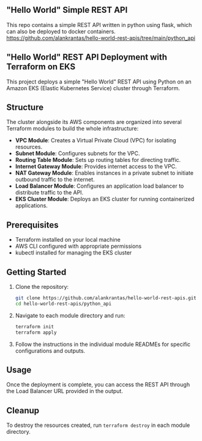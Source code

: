 ## "Hello World" Simple REST API

This repo contains a simple REST API written in python using flask, which can also be deployed to docker containers.
https://github.com/alankrantas/hello-world-rest-apis/tree/main/python_api

## "Hello World" REST API Deployment with Terraform on EKS

This project deploys a simple "Hello World" REST API using Python on an Amazon EKS (Elastic Kubernetes Service) cluster through Terraform.

## Structure

The cluster alongside its AWS components are organized into several Terraform modules to build the whole infrastructure:

- **VPC Module**: Creates a Virtual Private Cloud (VPC) for isolating resources.
- **Subnet Module**: Configures subnets for the VPC.
- **Routing Table Module**: Sets up routing tables for directing traffic.
- **Internet Gateway Module**: Provides internet access to the VPC.
- **NAT Gateway Module**: Enables instances in a private subnet to initiate outbound traffic to the internet.
- **Load Balancer Module**: Configures an application load balancer to distribute traffic to the API.
- **EKS Cluster Module**: Deploys an EKS cluster for running containerized applications.

## Prerequisites

- Terraform installed on your local machine
- AWS CLI configured with appropriate permissions
- kubectl installed for managing the EKS cluster

## Getting Started

1. Clone the repository:
   ```bash
   git clone https://github.com/alankrantas/hello-world-rest-apis.git
   cd hello-world-rest-apis/python_api
   ```

2. Navigate to each module directory and run:
   ```bash
   terraform init
   terraform apply
   ```

3. Follow the instructions in the individual module READMEs for specific configurations and outputs.

## Usage

Once the deployment is complete, you can access the REST API through the Load Balancer URL provided in the output.

## Cleanup

To destroy the resources created, run `terraform destroy` in each module directory.
